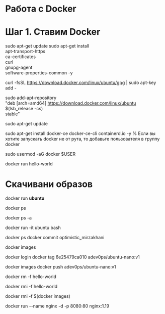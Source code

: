 # Работа с Docker

# Шаг 1. Ставим Docker

<!-- Заходим пользователем на машину, где будет стоять OnlyOffice.

По инструкции с сайта ставим пакеты. Тут всё просто.
https://docs.docker.com/engine/install/ubuntu/
-->

sudo apt-get update
sudo apt-get install \
 apt-transport-https \
 ca-certificates \
 curl \
 gnupg-agent \
 software-properties-common -y

curl -fsSL https://download.docker.com/linux/ubuntu/gpg | sudo apt-key add -

sudo add-apt-repository \
"deb [arch=amd64] https://download.docker.com/linux/ubuntu \
$(lsb_release -cs) \
stable"

sudo apt-get update

sudo apt-get install docker-ce docker-ce-cli containerd.io -y
% Если вы хотите запускать docker не от рута, то добавьте пользователя в группу docker

sudo usermod -aG docker $USER

<!-- После этого надо завершить текущий сеанс и выполнить вход повторно. Затем выполните проверку работы Docker -->

docker run hello-world

<!-- В ответ должно выйти приветственное сообщение об успешном выполнении. -->

# Скачивани образов

<!-- Все образы скачиваются командой -->

docker run **ubuntu**

<!-- Просмотр запущеных контейнеров -->

docker ps

<!-- Просмотр всех контейнеров -->

docker ps -a

<!-- Контейнер завершается если в нем нет идущих процессов. Поэтому, чтобы он работал нужно всегда, чтоб в нем что-то выполнялось -->
<!-- Запускаем контейнер в интерактивном режиме с оболочкой bash -->

docker run -it ubuntu bash

<!-- Мы зашли в мини-систему в которой ничего нет, кроме пакетного менеджера.
Мы можем усановить любой софт. -->
<!-- Если мы выйдем из контейнера, то все изменения потеряются. Поэтому нам нужно выполнить commit -->

docker ps
docker commit optimistic_mirzakhani

<!-- Посмотрим наши образы и увидем добавленный образ -->

docker images

<!-- Теперь мы можем забросить образ в репозиторий -->

docker login
docker tag 6e25479ca010 adev0ps/ubuntu-nano:v1

<!-- Посмотрим наши образы и отправим в репозиторий -->

docker images
docker push adev0ps/ubuntu-nano:v1

<!-- Удаляем лишние контейнеры по одному-->

docker rm -f hello-world

<!-- Удаляем лишние образы по одному-->

docker rmi -f hello-world

<!-- Удаляем лишние образы массово-->

docker rmi -f $(docker images)

<!-- Стандартная команда запуска контейнера. С именем, в фоновом режиме, с проброшенным портом и с образом:тегом -->

docker run --name nginx -d -p 8080:80 nginx:1.19
